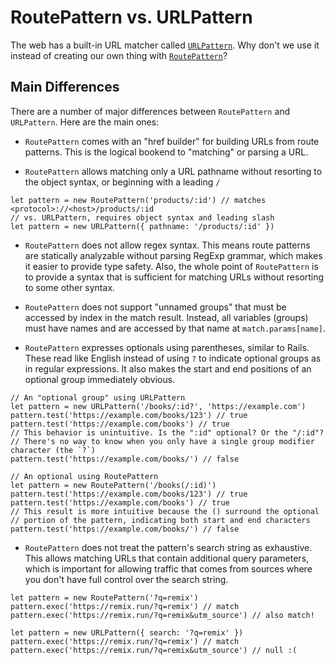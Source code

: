# RoutePattern vs. URLPattern

The web has a built-in URL matcher called [`URLPattern`](https://developer.mozilla.org/en-US/docs/Web/API/URLPattern). Why don't we use it instead of creating our own thing with [`RoutePattern`](../packages/route-pattern)?

## Main Differences

There are a number of major differences between `RoutePattern` and `URLPattern`. Here are the main ones:

- `RoutePattern` comes with an "href builder" for building URLs from route patterns. This is the logical bookend to "matching" or parsing a URL.

- `RoutePattern` allows matching only a URL pathname without resorting to the object syntax, or beginning with a leading `/`

```tsx
let pattern = new RoutePattern('products/:id') // matches <protocol>://<host>/products/:id
// vs. URLPattern, requires object syntax and leading slash
let pattern = new URLPattern({ pathname: '/products/:id' })
```

- `RoutePattern` does not allow regex syntax. This means route patterns are statically analyzable without parsing RegExp grammar, which makes it easier to provide type safety. Also, the whole point of `RoutePattern` is to provide a syntax that is sufficient for matching URLs without resorting to some other syntax.

- `RoutePattern` does not support "unnamed groups" that must be accessed by index in the match result. Instead, all variables (groups) must have names and are accessed by that name at `match.params[name]`.

- `RoutePattern` expresses optionals using parentheses, similar to Rails. These read like English instead of using `?` to indicate optional groups as in regular expressions. It also makes the start and end positions of an optional group immediately obvious.

```tsx
// An "optional group" using URLPattern
let pattern = new URLPattern('/books/:id?', 'https://example.com')
pattern.test('https://example.com/books/123') // true
pattern.test('https://example.com/books') // true
// This behavior is unintuitive. Is the ":id" optional? Or the "/:id"?
// There's no way to know when you only have a single group modifier character (the `?`)
pattern.test('https://example.com/books/') // false

// An optional using RoutePattern
let pattern = new RoutePattern('/books(/:id)')
pattern.test('https://example.com/books/123') // true
pattern.test('https://example.com/books') // true
// This result is more intuitive because the () surround the optional
// portion of the pattern, indicating both start and end characters
pattern.test('https://example.com/books/') // false
```

- `RoutePattern` does not treat the pattern's search string as exhaustive. This allows matching URLs that contain additional query parameters, which is important for allowing traffic that comes from sources where you don't have full control over the search string.

```tsx
let pattern = new RoutePattern('?q=remix')
pattern.exec('https://remix.run/?q=remix') // match
pattern.exec('https://remix.run/?q=remix&utm_source') // also match!

let pattern = new URLPattern({ search: '?q=remix' })
pattern.exec('https://remix.run/?q=remix') // match
pattern.exec('https://remix.run/?q=remix&utm_source') // null :(
```
